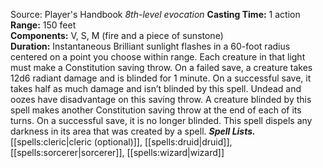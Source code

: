 Source: Player's Handbook
*8th-level evocation*
**Casting Time:** 1 action  
**Range:** 150 feet  
**Components:** V, S, M (fire and a piece of sunstone)  
**Duration:** Instantaneous
Brilliant sunlight flashes in a 60-foot radius centered on a point you choose within range. Each creature in that light must make a Constitution saving throw. On a failed save, a creature takes 12d6 radiant damage and is blinded for 1 minute. On a successful save, it takes half as much damage and isn’t blinded by this spell. Undead and oozes have disadvantage on this saving throw.
A creature blinded by this spell makes another Constitution saving throw at the end of each of its turns. On a successful save, it is no longer blinded.
This spell dispels any darkness in its area that was created by a spell.
***Spell Lists.*** [[spells:cleric|cleric (optional)]], [[spells:druid|druid]], [[spells:sorcerer|sorcerer]], [[spells:wizard|wizard]]
